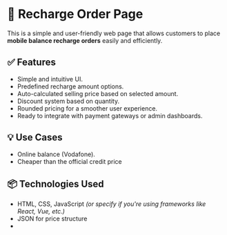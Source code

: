 # 📱 Recharge Order Page

This is a simple and user-friendly web page that allows customers to place **mobile balance recharge orders** easily and efficiently.

## ✅ Features

- Simple and intuitive UI.
- Predefined recharge amount options.
- Auto-calculated selling price based on selected amount.
- Discount system based on quantity.
- Rounded pricing for a smoother user experience.
- Ready to integrate with payment gateways or admin dashboards.

## 💡 Use Cases

- Online balance  (Vodafone).
- Cheaper than the official credit price

## 📦 Technologies Used

- HTML, CSS, JavaScript *(or specify if you're using frameworks like React, Vue, etc.)*
- JSON for price structure
- 


